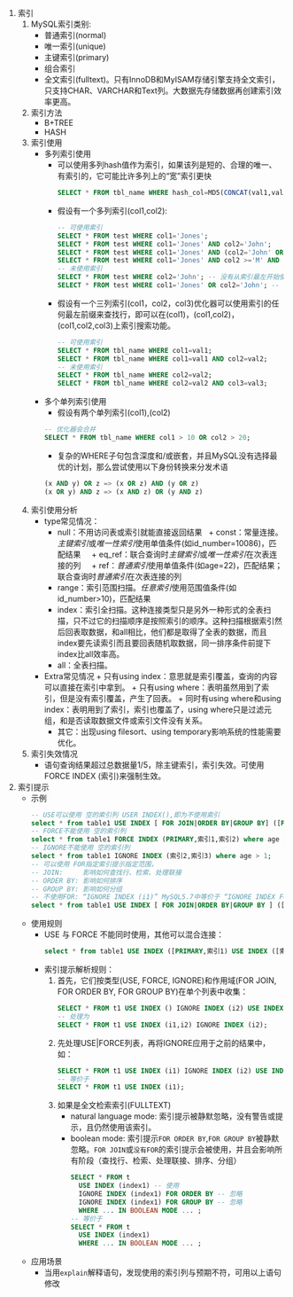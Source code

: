 1. 索引  
   1. MySQL索引类别:
      + 普通索引(normal)
      + 唯一索引(unique)
      + 主键索引(primary)
      + 组合索引
      + 全文索引(fulltext)。只有InnoDB和MyISAM存储引擎支持全文索引，只支持CHAR、VARCHAR和Text列。大数据先存储数据再创建索引效率更高。
   2. 索引方法
      + B+TREE
      + HASH
   2. 索引使用
      + 多列索引使用
        + 可以使用多列hash值作为索引，如果该列是短的、合理的唯一、有索引的，它可能比许多列上的“宽”索引更快
          ```sql
          SELECT * FROM tbl_name WHERE hash_col=MD5(CONCAT(val1,val2)) AND col1=val1 AND col2=val2;
          ```
        + 假设有一个多列索引(col1,col2):
          ```sql
          -- 可使用索引
          SELECT * FROM test WHERE col1='Jones';
          SELECT * FROM test WHERE col1='Jones' AND col2='John';
          SELECT * FROM test WHERE col1='Jones' AND (col2='John' OR col2='Jon');
          SELECT * FROM test WHERE col1='Jones' AND col2 >='M' AND col2 < 'N';
          -- 未使用索引
          SELECT * FROM test WHERE col2='John'; -- 没有从索引最左开始使用
          SELECT * FROM test WHERE col1='Jones' OR col2='John'; -- or连接的不是同一个列（若两个列分别有索引，则也可能会使用）
          ```
        + 假设有一个三列索引(col1，col2，col3)优化器可以使用索引的任何最左前缀来查找行，即可以在(col1)，(col1,col2)，(col1,col2,col3)上索引搜索功能。
          ```sql
          -- 可使用索引
          SELECT * FROM tbl_name WHERE col1=val1; 
          SELECT * FROM tbl_name WHERE col1=val1 AND col2=val2;
          -- 未使用索引
          SELECT * FROM tbl_name WHERE col2=val2;
          SELECT * FROM tbl_name WHERE col2=val2 AND col3=val3;
          ```
      + 多个单列索引使用
        + 假设有两个单列索引(col1),(col2)
        ```sql
        -- 优化器会合并
        SELECT * FROM tbl_name WHERE col1 > 10 OR col2 > 20;
        ```
        + 复杂的WHERE子句包含深度和/或嵌套，并且MySQL没有选择最优的计划，那么尝试使用以下身份转换来分发术语
        ```sql
        (x AND y) OR z => (x OR z) AND (y OR z)
        (x OR y) AND z => (x AND z) OR (y AND z)
        ```
   3. 索引使用分析
      + type常见情况：
        + null：不用访问表或索引就能直接返回结果
        + const：常量连接。*主键索引*或*唯一性索引*使用单值条件(如id_number=10086)，匹配结果
        + eq_ref：联合查询时*主键索引*或*唯一性索引*在次表连接的列
        + ref：*普通索引*使用单值条件(如age=22)，匹配结果；联合查询时*普通索引*在次表连接的列
        + range：索引范围扫描。*任意索引*使用范围值条件(如id_number>10)，匹配结果
        + index：索引全扫描。这种连接类型只是另外一种形式的全表扫描，只不过它的扫描顺序是按照索引的顺序。这种扫描根据索引然后回表取数据，和all相比，他们都是取得了全表的数据，而且index要先读索引而且要回表随机取数据，同一排序条件前提下index比all效率高。
        + all：全表扫描。
      + Extra常见情况
        + 只有using index：意思就是索引覆盖，查询的内容可以直接在索引中拿到。
        + 只有using where：表明虽然用到了索引，但是没有索引覆盖，产生了回表。
        + 同时有using where和using index：表明用到了索引，索引也覆盖了，using where只是过滤元组，和是否读取数据文件或索引文件没有关系。
        + 其它：出现using filesort、using temporary影响系统的性能需要优化。
   4. 索引失效情况
      + 语句查询结果超过总数据量1/5，除主键索引，索引失效。可使用FORCE INDEX (索引)来强制生效。
2. 索引提示 
   + 示例
     ```sql
     -- USE可以使用 空的索引列 USER INDEX(),即为不使用索引 
     select * from table1 USE INDEX [ FOR JOIN|ORDER BY|GROUP BY] ([PRIMARY,索引1,索引2]) where age > 1;
     -- FORCE不能使用 空的索引列
     select * from table1 FORCE INDEX (PRIMARY,索引1,索引2) where age > 1;
     -- IGNORE不能使用 空的索引列
     select * from table1 IGNORE INDEX (索引2,索引3) where age > 1;
     -- 可以使用 FOR指定索引提示指定范围，
     -- JOIN:     影响如何查找行、检索、处理联接
     -- ORDER BY: 影响如何排序
     -- GROUP BY: 影响如何分组
     -- 不使用FOR: “IGNORE INDEX (i1)” MySQL5.7中等价于 “IGNORE INDEX FOR JOIN (i1) IGNORE INDEX FOR ORDER BY (i1) IGNORE INDEX FOR GROUP BY (i1)”；MySQL5.0中等价于 “IGNORE INDEX FOR JOIN (i1)”
     select * from table1 USE INDEX [ FOR JOIN|ORDER BY|GROUP BY ] ([PRIMARY,索引1,索引2]) where age > 1; 
     ```
   + 使用规则
     + USE 与 FORCE 不能同时使用，其他可以混合连接：
       ```sql
       select * from table1 USE INDEX ([PRIMARY,索引1) USE INDEX ([索引2]) IGNORE INDEX (索引2,索引3) where age > 1;
       ```
     + 索引提示解析规则：
       1. 首先，它们按类型(USE, FORCE, IGNORE)和作用域(FOR JOIN, FOR ORDER BY, FOR GROUP BY)在单个列表中收集：
          ```sql
          SELECT * FROM t1 USE INDEX () IGNORE INDEX (i2) USE INDEX (i1) USE INDEX (i2);
          -- 处理为
          SELECT * FROM t1 USE INDEX (i1,i2) IGNORE INDEX (i2);
          ```
       2. 先处理USE|FORCE列表，再将IGNORE应用于之前的结果中，如：
          ```sql
          SELECT * FROM t1 USE INDEX (i1) IGNORE INDEX (i2) USE INDEX (i2);
          -- 等价于
          SELECT * FROM t1 USE INDEX (i1);
          ```
       3. 如果是全文检索索引(FULLTEXT)
          + natural language mode: 索引提示被静默忽略，没有警告或提示，且仍然使用该索引。
          + boolean mode: 索引提示`FOR ORDER BY`,`FOR GROUP BY`被静默忽略。`FOR JOIN`或`没有FOR`的索引提示会被使用，并且会影响所有阶段（查找行、检索、处理联接、排序、分组）
            ```sql
            SELECT * FROM t
              USE INDEX (index1) -- 使用
              IGNORE INDEX (index1) FOR ORDER BY -- 忽略
              IGNORE INDEX (index1) FOR GROUP BY -- 忽略
              WHERE ... IN BOOLEAN MODE ... ;
            -- 等价于
            SELECT * FROM t
              USE INDEX (index1)
              WHERE ... IN BOOLEAN MODE ... ;
            ```
   + 应用场景
     + 当用`explain`解释语句，发现使用的索引列与预期不符，可用以上语句修改
   

